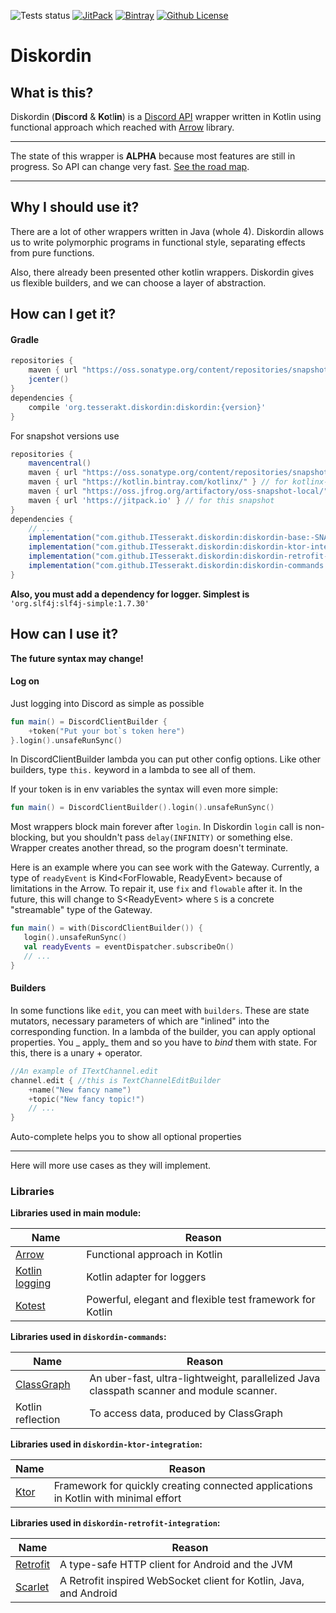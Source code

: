 ![Tests status](https://github.com/ITesserakt/diskordin/workflows/Tests/badge.svg)
[![JitPack](https://jitpack.io/v/ITesserakt/diskordin.svg)](https://jitpack.io/#ITesserakt/diskordin)
[![Bintray](https://api.bintray.com/packages/itesserakt/diskordin/diskordin/images/download.svg)](https://bintray.com/itesserakt/diskordin/diskordin/_latestVersion)
[![Github License](https://img.shields.io/badge/license-Apache%20License%202.0-blue.svg?style=flat)](https://www.apache.org/licenses/LICENSE-2.0)

# Diskordin

## What is this?

Diskordin (**Dis**co**rd** & **Ko**tl**in**) is a [Discord API](https://discordapp.com/developers/docs/) wrapper written
in Kotlin using functional approach which reached with [Arrow](http://arrow-kt.io/) library.
***
The state of this wrapper is **ALPHA** because most features are still in progress. So API can change very fast.
[See the road map](https://github.com/ITesserakt/diskordin/issues/1).
***

## Why I should use it?

There are a lot of other wrappers written in Java (whole 4). Diskordin allows us to write polymorphic programs in
functional style, separating effects from pure functions.

Also, there already been presented other kotlin wrappers. Diskordin gives us flexible builders, and we can choose a
layer of abstraction.

## How can I get it?

#### Gradle

```groovy
repositories {
    maven { url "https://oss.sonatype.org/content/repositories/snapshots" }
    jcenter()
}
dependencies {
    compile 'org.tesserakt.diskordin:diskordin:{version}'
}
```

For snapshot versions use

``` groovy
repositories {
    mavencentral()
    maven { url "https://oss.sonatype.org/content/repositories/snapshots" } // for scarlet (if you're using retrofit-integration module)
    maven { url "https://kotlin.bintray.com/kotlinx/" } // for kotlinx-datetime
    maven { url "https://oss.jfrog.org/artifactory/oss-snapshot-local/" } // for arrow
    maven { url 'https://jitpack.io' } // for this snapshot
}
dependencies {
    // ...
    implementation("com.github.ITesserakt.diskordin:diskordin-base:-SNAPSHOT")
    implementation("com.github.ITesserakt.diskordin:diskordin-ktor-integration:-SNAPSHOT") // use this
    implementation("com.github.ITesserakt.diskordin:diskordin-retrofit-integration:-SNAPSHOT") // OR this, else build errors are guaranteed
    implementation("com.github.ITesserakt.diskordin:diskordin-commands:-SNAPSHOT")
}
```

**Also, you must add a dependency for logger. Simplest is**
`'org.slf4j:slf4j-simple:1.7.30'`

## How can I use it?

**The future syntax may change!**

#### Log on

Just logging into Discord as simple as possible

```kotlin
fun main() = DiscordClientBuilder {
    +token("Put your bot`s token here")
}.login().unsafeRunSync()
```

In DiscordClientBuilder lambda you can put other config options. Like other builders, type `this.` keyword in a lambda
to see all of them.

If your token is in env variables the syntax will even more simple:

 ```kotlin
fun main() = DiscordClientBuilder().login().unsafeRunSync()
```

Most wrappers block main forever after `login`. In Diskordin `login` call is non-blocking, but you shouldn't
pass `delay(INFINITY)` or something else. Wrapper creates another thread, so the program doesn't terminate.

Here is an example where you can see work with the Gateway. Currently, a type of `readyEvent` is Kind<ForFlowable,
ReadyEvent> because of limitations in the Arrow. To repair it, use `fix` and `flowable` after it. In the future, this
will change to S\<ReadyEvent\> where `S` is a concrete "streamable" type of the Gateway.

 ```kotlin
 fun main() = with(DiscordClientBuilder()) {
    login().unsafeRunSync()
    val readyEvents = eventDispatcher.subscribeOn()
    // ...
}
```

#### Builders

In some functions like `edit`, you can meet with `builders`. These are state mutators, necessary parameters of which
are "inlined" into the corresponding function. In a lambda of the builder, you can apply optional properties. You _
apply_ them and so you have to _bind_ them with state. For this, there is a unary + operator.

```kotlin
//An example of ITextChannel.edit
channel.edit { //this is TextChannelEditBuilder
    +name("New fancy name")
    +topic("New fancy topic!")
    // ...
}
```

Auto-complete helps you to show all optional properties
***

Here will more use cases as they will implement.

### Libraries

**Libraries used in main module:**

| Name                                                              | Reason                                                         |
| ----------------------------------------------------------------- | -------------------------------------------------------------- |
| [Arrow](https://github.com/arrow-kt/arrow)                        | Functional approach in Kotlin                                  |
| [Kotlin logging](https://github.com/MicroUtils/kotlin-logging)    | Kotlin adapter for loggers                                     |
| [Kotest](https://github.com/kotest/kotest)                        | Powerful, elegant and flexible test framework for Kotlin       |

**Libraries used in `diskordin-commands`:**

| Name | Reason |
| ---- | ------ |
| [ClassGraph](https://github.com/classgraph/classgraph) | An uber-fast, ultra-lightweight, parallelized Java classpath scanner and module scanner. |
| Kotlin reflection | To access data, produced by ClassGraph |

**Libraries used in `diskordin-ktor-integration`:**

| Name | Reason |
| ---- | ------ |
| [Ktor](https://github.com/ktorio/ktor) | Framework for quickly creating connected applications in Kotlin with minimal effort |

**Libraries used in `diskordin-retrofit-integration`:**

| Name | Reason |
| ---- | ------ |
| [Retrofit](https://github.com/square/retrofit) | A type-safe HTTP client for Android and the JVM |
| [Scarlet](https://github.com/Tinder/Scarlet) | A Retrofit inspired WebSocket client for Kotlin, Java, and Android |
